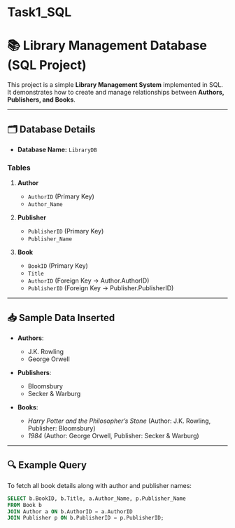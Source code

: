 # Task1_SQL
# 📚 Library Management Database (SQL Project)

This project is a simple **Library Management System** implemented in SQL.  
It demonstrates how to create and manage relationships between **Authors, Publishers, and Books**.

---

## 🗂 Database Details

- **Database Name:** `LibraryDB`  

### Tables
1. **Author**  
   - `AuthorID` (Primary Key)  
   - `Author_Name`  

2. **Publisher**  
   - `PublisherID` (Primary Key)  
   - `Publisher_Name`  

3. **Book**  
   - `BookID` (Primary Key)  
   - `Title`  
   - `AuthorID` (Foreign Key → Author.AuthorID)  
   - `PublisherID` (Foreign Key → Publisher.PublisherID)  

---

## 📥 Sample Data Inserted
- **Authors**:  
  - J.K. Rowling  
  - George Orwell  

- **Publishers**:  
  - Bloomsbury  
  - Secker & Warburg  

- **Books**:  
  - *Harry Potter and the Philosopher’s Stone* (Author: J.K. Rowling, Publisher: Bloomsbury)  
  - *1984* (Author: George Orwell, Publisher: Secker & Warburg)  

---

## 🔍 Example Query
To fetch all book details along with author and publisher names:

```sql
SELECT b.BookID, b.Title, a.Author_Name, p.Publisher_Name
FROM Book b
JOIN Author a ON b.AuthorID = a.AuthorID
JOIN Publisher p ON b.PublisherID = p.PublisherID;

